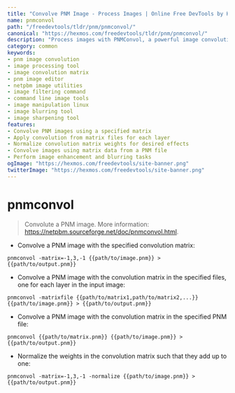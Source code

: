 ```yaml
---
title: "Convolve PNM Image - Process Images | Online Free DevTools by Hexmos"
name: pnmconvol
path: "/freedevtools/tldr/pnm/pnmconvol/"
canonical: "https://hexmos.com/freedevtools/tldr/pnm/pnmconvol/"
description: "Process images with PNMConvol, a powerful image convolution tool. Enhance, blur, or sharpen images with custom matrices. Free online tool, no registration required."
category: common
keywords:
- pnm image convolution
- image processing tool
- image convolution matrix
- pnm image editor
- netpbm image utilities
- image filtering command
- command line image tools
- image manipulation linux
- image blurring tool
- image sharpening tool
features:
- Convolve PNM images using a specified matrix
- Apply convolution from matrix files for each layer
- Normalize convolution matrix weights for desired effects
- Convolve images using matrix data from a PNM file
- Perform image enhancement and blurring tasks
ogImage: "https://hexmos.com/freedevtools/site-banner.png"
twitterImage: "https://hexmos.com/freedevtools/site-banner.png"
---
```


# pnmconvol

> Convolute a PNM image.
> More information: <https://netpbm.sourceforge.net/doc/pnmconvol.html>.

- Convolve a PNM image with the specified convolution matrix:

`pnmconvol -matrix=-1,3,-1 {{path/to/image.pnm}} > {{path/to/output.pnm}}`

- Convolve a PNM image with the convolution matrix in the specified files, one for each layer in the input image:

`pnmconvol -matrixfile {{path/to/matrix1,path/to/matrix2,...}} {{path/to/image.pnm}} > {{path/to/output.pnm}}`

- Convolve a PNM image with the convolution matrix in the specified PNM file:

`pnmconvol {{path/to/matrix.pnm}} {{path/to/image.pnm}} > {{path/to/output.pnm}}`

- Normalize the weights in the convolution matrix such that they add up to one:

`pnmconvol -matrix=-1,3,-1 -normalize {{path/to/image.pnm}} > {{path/to/output.pnm}}`
